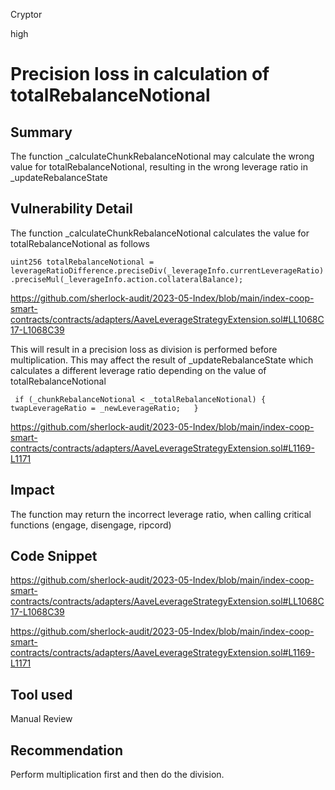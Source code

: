 Cryptor

high

# Precision loss in calculation of totalRebalanceNotional

## Summary
The function _calculateChunkRebalanceNotional may calculate the wrong value for totalRebalanceNotional, resulting in the wrong leverage ratio in _updateRebalanceState

## Vulnerability Detail

The function _calculateChunkRebalanceNotional calculates the value for  totalRebalanceNotional as follows

```uint256 totalRebalanceNotional = leverageRatioDifference.preciseDiv(_leverageInfo.currentLeverageRatio).preciseMul(_leverageInfo.action.collateralBalance); ``` 

https://github.com/sherlock-audit/2023-05-Index/blob/main/index-coop-smart-contracts/contracts/adapters/AaveLeverageStrategyExtension.sol#LL1068C17-L1068C39

This will result in a precision loss as division is performed before multiplication. This may affect the result of  _updateRebalanceState
which calculates a different leverage ratio depending on the value of totalRebalanceNotional 

```  if (_chunkRebalanceNotional < _totalRebalanceNotional) {   twapLeverageRatio = _newLeverageRatio;   } ```

https://github.com/sherlock-audit/2023-05-Index/blob/main/index-coop-smart-contracts/contracts/adapters/AaveLeverageStrategyExtension.sol#L1169-L1171



## Impact
The function may return the incorrect leverage ratio, when calling critical functions (engage, disengage, ripcord)



## Code Snippet

https://github.com/sherlock-audit/2023-05-Index/blob/main/index-coop-smart-contracts/contracts/adapters/AaveLeverageStrategyExtension.sol#LL1068C17-L1068C39

https://github.com/sherlock-audit/2023-05-Index/blob/main/index-coop-smart-contracts/contracts/adapters/AaveLeverageStrategyExtension.sol#L1169-L1171



## Tool used

Manual Review

## Recommendation
Perform multiplication first and then do the division.

